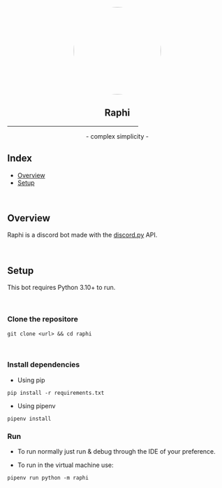 <p align="center">
  <img src="https://64.media.tumblr.com/4d0cb16bd639ece1b24da3afc31367e1/tumblr_pq4wvom0XM1y96tyxo5_540.jpg" height="auto" width="200" style="border-radius:50%">

<h2 align="center">Raphi</h2>

<hr align="center" width="300px" />

<p align="center">- complex simplicity -</

---


</p>

## Index
+ [Overview](#overview)
+ [Setup](#setup)

<br />

## Overview <a name = "overview"></a>
  Raphi is a discord bot made with the <a href="https://discordpy.readthedocs.io/en/stable/">discord.py</a> API.
  
  <br />

## Setup <a name = "setup"></a>
This bot requires Python 3.10+ to run.

<br />

### Clone the repositore

```
git clone <url> && cd raphi
```

<br />

### Install dependencies

- Using pip

```
pip install -r requirements.txt 
```
- Using pipenv

```
pipenv install  
```
### Run

- To run normally just run & debug through the IDE of your preference.

- To run in the virtual machine use:
```
pipenv run python -m raphi
```